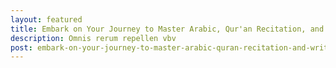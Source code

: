 ```yaml
---
layout: featured
title: Embark on Your Journey to Master Arabic, Qur'an Recitation, and Writing
description: Omnis rerum repellen vbv
post: embark-on-your-journey-to-master-arabic-quran-recitation-and-writing
---
```

